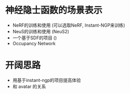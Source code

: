 # 神经隐士函数的场景表示
- NeRF的训练和使用 (可以选取NeRF, Instant-NGP来训练)
- NeuS的训练和使用 (NeuS2)
- 一个基于SDF的项目 ()
- Occupancy Network


# 开阔思路 
- 用基于instant-ngp的项目提高体验
- 和 avatar 的关系